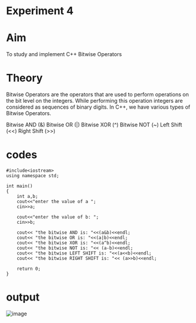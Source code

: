 # Experiment 4 

# Aim 
To study and implement C++ Bitwise Operators

# Theory 
Bitwise Operators are the operators that are used to perform operations on the bit level on the integers. While performing this operation integers are considered as sequences of binary digits. In C++, we have various types of Bitwise Operators.

Bitwise AND (&)
Bitwise OR (|)
Bitwise XOR (^)
Bitwise NOT (~)
Left Shift (<<)
Right Shift (>>)

# codes

~~~
#include<iostream>
using namespace std;

int main()
{
    int a,b;
    cout<<"enter the value of a ";
    cin>>a; 
    
    cout<<"enter the value of b: ";
    cin>>b; 

    cout<< "the bitwise AND is: "<<(a&b)<<endl;
    cout<< "the bitwise OR is: "<<(a|b)<<endl;
    cout<< "the bitwise XOR is: "<<(a^b)<<endl;
    cout<< "the bitwise NOT is: "<< (a-b)<<endl;
    cout<< "the bitwise LEFT SHIFT is: "<<(a<<b)<<endl;
    cout<< "the bitwise RIGHT SHIFT is: "<< (a>>b)<<endl;

    return 0; 
}

~~~

# output 
![image](https://github.com/user-attachments/assets/4310a960-c0ee-4d94-b0b0-5f7ea3443ca9)

